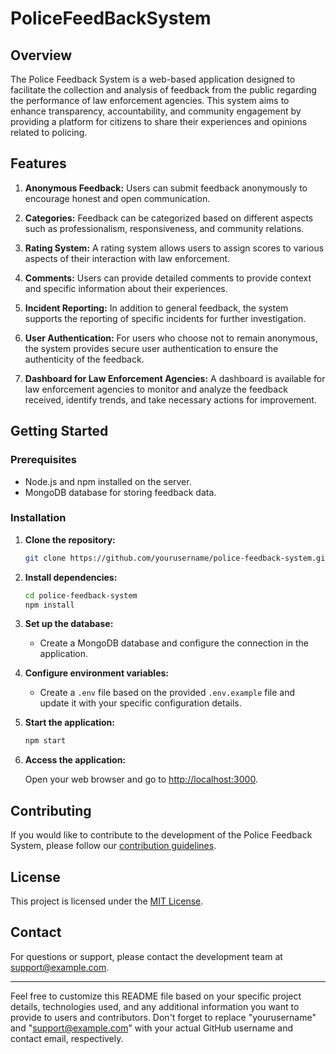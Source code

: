 # PoliceFeedBackSystem

## Overview

The Police Feedback System is a web-based application designed to facilitate the collection and analysis of feedback from the public regarding the performance of law enforcement agencies. This system aims to enhance transparency, accountability, and community engagement by providing a platform for citizens to share their experiences and opinions related to policing.

## Features

1. **Anonymous Feedback:** Users can submit feedback anonymously to encourage honest and open communication.

2. **Categories:** Feedback can be categorized based on different aspects such as professionalism, responsiveness, and community relations.

3. **Rating System:** A rating system allows users to assign scores to various aspects of their interaction with law enforcement.

4. **Comments:** Users can provide detailed comments to provide context and specific information about their experiences.

5. **Incident Reporting:** In addition to general feedback, the system supports the reporting of specific incidents for further investigation.

6. **User Authentication:** For users who choose not to remain anonymous, the system provides secure user authentication to ensure the authenticity of the feedback.

7. **Dashboard for Law Enforcement Agencies:** A dashboard is available for law enforcement agencies to monitor and analyze the feedback received, identify trends, and take necessary actions for improvement.

## Getting Started

### Prerequisites

- Node.js and npm installed on the server.
- MongoDB database for storing feedback data.

### Installation

1. **Clone the repository:**

    ```bash
    git clone https://github.com/yourusername/police-feedback-system.git
    ```

2. **Install dependencies:**

    ```bash
    cd police-feedback-system
    npm install
    ```

3. **Set up the database:**

    - Create a MongoDB database and configure the connection in the application.

4. **Configure environment variables:**

    - Create a `.env` file based on the provided `.env.example` file and update it with your specific configuration details.

5. **Start the application:**

    ```bash
    npm start
    ```

6. **Access the application:**

    Open your web browser and go to [http://localhost:3000](http://localhost:3000).

## Contributing

If you would like to contribute to the development of the Police Feedback System, please follow our [contribution guidelines](CONTRIBUTING.md).

## License

This project is licensed under the [MIT License](LICENSE).

## Contact

For questions or support, please contact the development team at [support@example.com](mailto:support@example.com).

---

Feel free to customize this README file based on your specific project details, technologies used, and any additional information you want to provide to users and contributors. Don't forget to replace "yourusername" and "support@example.com" with your actual GitHub username and contact email, respectively.
